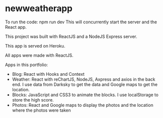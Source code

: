 # newweatherapp

To run the code: npm run dev
This will concurrently start the server and the React app.

This project was built with ReactJS and a NodeJS Express server.

This app is served on Heroku.

All apps were made with ReactJS.

Apps in this portfolio:
- Blog: React with Hooks and Context
- Weather: React with reChartJS, NodeJS, Axpress and axios in the back end. I use data from Darksky to get the data and Google maps to get the location.
- Blocks: JavaScript and CSS3 to animate the blocks. I use localStorage to store the high score.
- Photos: React and Google maps to display the photos and the location where the photos were taken
